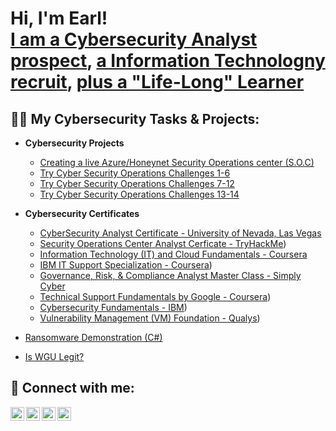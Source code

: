 <h1>Hi, I'm Earl! <br/><a href="https://online.nvdoe.org/#/VerifyLicense">I am a Cybersecurity Analyst prospect</a>, <a href="https://www.linkedin.com/in/joshmadakor/">a Information Technologny recruit</a>, <a href="https://www.youtube.com/c/joshmadakor">plus a "Life-Long" Learner</a></h1>

<h2>👨‍💻 My Cybersecurity Tasks & Projects:</h2>

- <b>Cybersecurity Projects </b>
  - [Creating a live Azure/Honeynet Security Operations center (S.O.C)](https://github.com/earleandre/Azure-Honeynet-Project)
  - [Try Cyber Security Operations Challenges 1-6](https://github.com/user-attachments/assets/7e457033-7035-465c-a419-faac7f11b60e)
  - [Try Cyber Security Operations Challenges 7-12](https://github.com/user-attachments/assets/3703566f-5762-4574-a8db-611d2fbf3582)
  - [Try Cyber Security Operations Challenges 13-14](https://github.com/user-attachments/assets/998da376-4acf-4f10-b51c-f93cbe5e0cc8)






- <b>Cybersecurity Certificates</b>
  - [CyberSecurity Analyst Certificate - University of Nevada, Las Vegas](https://github.com/user-attachments/assets/b99fc66b-9d5b-4b6d-94f8-cd0113d21806)
  - [Security Operations Center Analyst Cerficate - TryHackMe](https://www.linkedin.com/in/earl-harris-elh/details/certifications/1635554113335/single-media-viewer?type=IMAGE&profileId=ACoAABXxSiIBCWcoVcLUuaIexKR82AbdNg7o21o&lipi=urn%3Ali%3Apage%3Ad_flagship3_profile_view_base_certifications_details%3Bzsbu9hs5SrSuW0HJAAA7ZA%3D%3D))
  - [Information Technology (IT) and Cloud Fundamentals - Coursera](https://coursera.org/share/700c65d24e71884d69f98b588a53111d)
  - [IBM IT Support Specialization - Coursera](https://coursera.org/share/b29b18fb1c4714a8bd01cbcbcb50bae4))
  - [Governance, Risk, & Compliance Analyst Master Class - Simply Cyber](https://simplycyber.teachable.com/courses/1592799/certificate)
  - [Technical Support Fundamentals by Google - Coursera](https://coursera.org/share/bd17b6cb5d8901a256026620ca18def1))
  - [Cybersecurity Fundamentals - IBM](https://www.credly.com/badges/bf178fa0-916f-4429-8e0b-c22683e39c30/public_url))
  - [Vulnerability Management (VM) Foundation - Qualys](https://qualys.sumtotal.host/core/pillarRedirect?relyingParty=LM&url=app%2Fmanagement%2FLMS_ActDetails.aspx%3FActivityId%3D24%26UserMode%3D0))
- [Ransomware Demonstration (C#)](https://www.youtube.com/watch?v=OfvdQeh79s0)
- [Is WGU Legit?](https://www.youtube.com/watch?v=E2MwRWxDBkA)

<h2> 🤳 Connect with me:</h2>

[<img align="left" alt="JoshMadakor | YouTube" width="22px" src="https://cdn.jsdelivr.net/npm/simple-icons@v3/icons/youtube.svg" />][youtube]
[<img align="left" alt="JoshMadakor | Twitter" width="22px" src="https://cdn.jsdelivr.net/npm/simple-icons@v3/icons/twitter.svg" />][twitter]
[<img align="left" alt="JoshMadakor | LinkedIn" width="22px" src="https://cdn.jsdelivr.net/npm/simple-icons@v3/icons/linkedin.svg" />][linkedin]
[<img align="left" alt="JoshMadakor | Instagram" width="22px" src="https://cdn.jsdelivr.net/npm/simple-icons@v3/icons/instagram.svg" />][instagram]

[twitter]: https://twitter.com/joshmadakor
[youtube]: https://www.youtube.com/c/joshmadakor
[instagram]: https://www.instagram.com/joshmadakor/
[linkedin]: https://linkedin.com/in/joshmadakor

<!--
**joshmadakor1/joshmadakor1** is a ✨ _special_ ✨ repository because its `README.md` (this file) appears on your GitHub profile.

Here are some ideas to get you started:

- 🔭 I’m currently working on ...
- 🌱 I’m currently learning ...
- 👯 I’m looking to collaborate on ...
- 🤔 I’m looking for help with ...
- 💬 Ask me about ...
- 📫 How to reach me: ...
- 😄 Pronouns: ...
- ⚡ Fun fact: ...
-->
